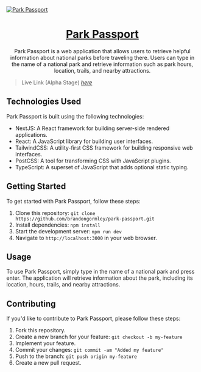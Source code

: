 <a href="https://park-passport.vercel.app/">
  <img alt="Park Passport" align="center" src="https://park-passport.vercel.app/banner.jpg">
  <h1 align="center">Park Passport</h1>
</a>

<p align="center">Park Passport is a web application that allows users to retrieve helpful information about national parks before traveling there. Users can type in the name of a national park and retrieve information such as park hours, location, trails, and nearby attractions.</p>

> Live Link (Alpha Stage) [_here_](https://park-passport.vercel.app/)

## Technologies Used

Park Passport is built using the following technologies:

-   NextJS: A React framework for building server-side rendered applications.
-   React: A JavaScript library for building user interfaces.
-   TailwindCSS: A utility-first CSS framework for building responsive web interfaces.
-   PostCSS: A tool for transforming CSS with JavaScript plugins.
-   TypeScript: A superset of JavaScript that adds optional static typing.

## Getting Started

To get started with Park Passport, follow these steps:

1. Clone this repository: `git clone https://github.com/brandongormley/park-passport.git`
2. Install dependencies: `npm install`
3. Start the development server: `npm run dev`
4. Navigate to `http://localhost:3000` in your web browser.

## Usage

To use Park Passport, simply type in the name of a national park and press enter. The application will retrieve information about the park, including its location, hours, trails, and nearby attractions.

## Contributing

If you'd like to contribute to Park Passport, please follow these steps:

1. Fork this repository.
2. Create a new branch for your feature: `git checkout -b my-feature`
3. Implement your feature.
4. Commit your changes: `git commit -am "Added my feature"`
5. Push to the branch: `git push origin my-feature`
6. Create a new pull request.

